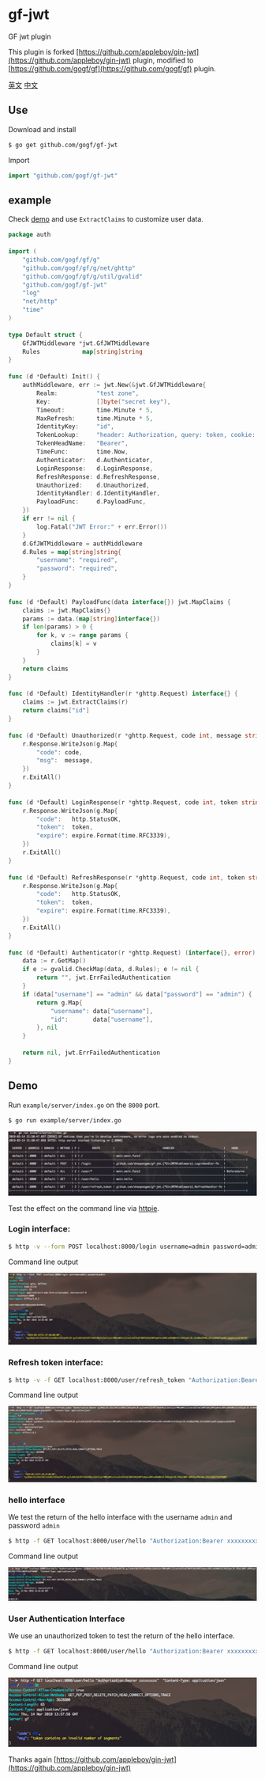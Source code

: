 # gf-jwt
GF jwt plugin

This plugin is forked [https://github.com/appleboy/gin-jwt](https://github.com/appleboy/gin-jwt) plugin, modified to [https://github.com/gogf/gf](https://github.com/gogf/gf) plugin.


[英文](README.md) [中文](README_zh.md)


## Use

Download and install

```sh
$ go get github.com/gogf/gf-jwt
```

Import

```go
import "github.com/gogf/gf-jwt"
```

## example

Check [demo](example/auth/index.go) and use `ExtractClaims` to customize user data.

[embedmd]:# (example/auth/index.go go)

```go
package auth

import (
	"github.com/gogf/gf/g"
	"github.com/gogf/gf/g/net/ghttp"
	"github.com/gogf/gf/g/util/gvalid"
	"github.com/gogf/gf-jwt"
	"log"
	"net/http"
	"time"
)

type Default struct {
	GfJWTMiddleware *jwt.GfJWTMiddleware
	Rules            map[string]string
}

func (d *Default) Init() {
	authMiddleware, err := jwt.New(&jwt.GfJWTMiddleware{
		Realm:           "test zone",
		Key:             []byte("secret key"),
		Timeout:         time.Minute * 5,
		MaxRefresh:      time.Minute * 5,
		IdentityKey:     "id",
		TokenLookup:     "header: Authorization, query: token, cookie: jwt",
		TokenHeadName:   "Bearer",
		TimeFunc:        time.Now,
		Authenticator:   d.Authenticator,
		LoginResponse:   d.LoginResponse,
		RefreshResponse: d.RefreshResponse,
		Unauthorized:    d.Unauthorized,
		IdentityHandler: d.IdentityHandler,
		PayloadFunc:     d.PayloadFunc,
	})
	if err != nil {
		log.Fatal("JWT Error:" + err.Error())
	}
	d.GfJWTMiddleware = authMiddleware
	d.Rules = map[string]string{
		"username": "required",
		"password": "required",
	}
}

func (d *Default) PayloadFunc(data interface{}) jwt.MapClaims {
	claims := jwt.MapClaims{}
	params := data.(map[string]interface{})
	if len(params) > 0 {
		for k, v := range params {
			claims[k] = v
		}
	}
	return claims
}

func (d *Default) IdentityHandler(r *ghttp.Request) interface{} {
	claims := jwt.ExtractClaims(r)
	return claims["id"]
}

func (d *Default) Unauthorized(r *ghttp.Request, code int, message string) {
	r.Response.WriteJson(g.Map{
		"code": code,
		"msg":  message,
	})
	r.ExitAll()
}

func (d *Default) LoginResponse(r *ghttp.Request, code int, token string, expire time.Time) {
	r.Response.WriteJson(g.Map{
		"code":   http.StatusOK,
		"token":  token,
		"expire": expire.Format(time.RFC3339),
	})
	r.ExitAll()
}

func (d *Default) RefreshResponse(r *ghttp.Request, code int, token string, expire time.Time) {
	r.Response.WriteJson(g.Map{
		"code":   http.StatusOK,
		"token":  token,
		"expire": expire.Format(time.RFC3339),
	})
	r.ExitAll()
}

func (d *Default) Authenticator(r *ghttp.Request) (interface{}, error) {
	data := r.GetMap()
	if e := gvalid.CheckMap(data, d.Rules); e != nil {
		return "", jwt.ErrFailedAuthentication
	}
	if (data["username"] == "admin" && data["password"] == "admin") {
		return g.Map{
			"username": data["username"],
			"id":       data["username"],
		}, nil
	}

	return nil, jwt.ErrFailedAuthentication
}
```

## Demo

Run `example/server/index.go` on the `8000` port.

```bash
$ go run example/server/index.go
```

![api screenshot](screenshot/server.png)

Test the effect on the command line via [httpie](https://github.com/jkbrzt/httpie).

### Login interface:

```bash
$ http -v --form POST localhost:8000/login username=admin password=admin
```

Command line output

![api screenshot](screenshot/login.png)

### Refresh token interface:

```bash
$ http -v -f GET localhost:8000/user/refresh_token "Authorization:Bearer xxxxxxxxx" "Content-Type: application/json"
```

Command line output

![api screenshot](screenshot/refresh_token.png)

### hello interface

We test the return of the hello interface with the username `admin` and password `admin`

```bash
$ http -f GET localhost:8000/user/hello "Authorization:Bearer xxxxxxxxx" "Content-Type: application/json"
```

Command line output

![api screenshot](screenshot/hello.png)

### User Authentication Interface

We use an unauthorized token to test the return of the hello interface.

```bash
$ http -f GET localhost:8000/user/hello "Authorization:Bearer xxxxxxxxx" "Content-Type: application/json"
```

Command line output

![api screenshot](screenshot/401.png)


Thanks again [https://github.com/appleboy/gin-jwt](https://github.com/appleboy/gin-jwt)